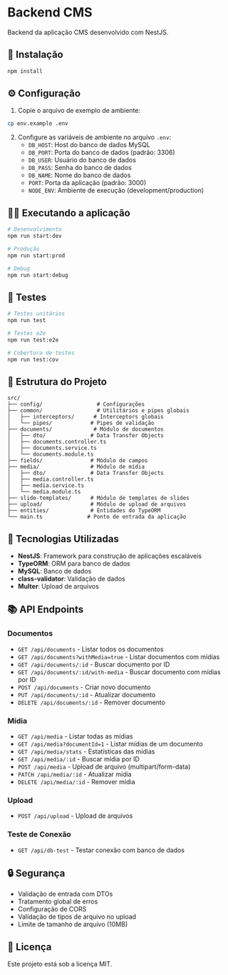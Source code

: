 # Backend CMS

Backend da aplicação CMS desenvolvido com NestJS.

## 🚀 Instalação

```bash
npm install
```

## ⚙️ Configuração

1. Copie o arquivo de exemplo de ambiente:
```bash
cp env.example .env
```

2. Configure as variáveis de ambiente no arquivo `.env`:
   - `DB_HOST`: Host do banco de dados MySQL
   - `DB_PORT`: Porta do banco de dados (padrão: 3306)
   - `DB_USER`: Usuário do banco de dados
   - `DB_PASS`: Senha do banco de dados
   - `DB_NAME`: Nome do banco de dados
   - `PORT`: Porta da aplicação (padrão: 3000)
   - `NODE_ENV`: Ambiente de execução (development/production)

## 🏃‍♂️ Executando a aplicação

```bash
# Desenvolvimento
npm run start:dev

# Produção
npm run start:prod

# Debug
npm run start:debug
```

## 🧪 Testes

```bash
# Testes unitários
npm run test

# Testes e2e
npm run test:e2e

# Cobertura de testes
npm run test:cov
```

## 📁 Estrutura do Projeto

```
src/
├── config/                 # Configurações
├── common/                 # Utilitários e pipes globais
│   ├── interceptors/      # Interceptors globais
│   └── pipes/            # Pipes de validação
├── documents/             # Módulo de documentos
│   ├── dto/              # Data Transfer Objects
│   ├── documents.controller.ts
│   ├── documents.service.ts
│   └── documents.module.ts
├── fields/               # Módulo de campos
├── media/                # Módulo de mídia
│   ├── dto/              # Data Transfer Objects
│   ├── media.controller.ts
│   ├── media.service.ts
│   └── media.module.ts
├── slide-templates/      # Módulo de templates de slides
├── upload/               # Módulo de upload de arquivos
├── entities/             # Entidades do TypeORM
└── main.ts              # Ponto de entrada da aplicação
```

## 🔧 Tecnologias Utilizadas

- **NestJS**: Framework para construção de aplicações escaláveis
- **TypeORM**: ORM para banco de dados
- **MySQL**: Banco de dados
- **class-validator**: Validação de dados
- **Multer**: Upload de arquivos

## 📚 API Endpoints

### Documentos
- `GET /api/documents` - Listar todos os documentos
- `GET /api/documents?withMedia=true` - Listar documentos com mídias
- `GET /api/documents/:id` - Buscar documento por ID
- `GET /api/documents/:id/with-media` - Buscar documento com mídias por ID
- `POST /api/documents` - Criar novo documento
- `PUT /api/documents/:id` - Atualizar documento
- `DELETE /api/documents/:id` - Remover documento

### Mídia
- `GET /api/media` - Listar todas as mídias
- `GET /api/media?documentId=1` - Listar mídias de um documento
- `GET /api/media/stats` - Estatísticas das mídias
- `GET /api/media/:id` - Buscar mídia por ID
- `POST /api/media` - Upload de arquivo (multipart/form-data)
- `PATCH /api/media/:id` - Atualizar mídia
- `DELETE /api/media/:id` - Remover mídia

### Upload
- `POST /api/upload` - Upload de arquivos

### Teste de Conexão
- `GET /api/db-test` - Testar conexão com banco de dados

## 🔒 Segurança

- Validação de entrada com DTOs
- Tratamento global de erros
- Configuração de CORS
- Validação de tipos de arquivo no upload
- Limite de tamanho de arquivo (10MB)

## 📝 Licença

Este projeto está sob a licença MIT.
